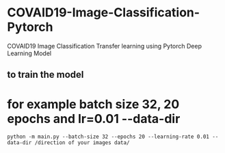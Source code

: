 # COVAID19-Image-Classification-Pytorch
COVAID19 Image Classification Transfer learning using Pytorch Deep Learning Model

## to train the model 
# for example batch size 32, 20 epochs and lr=0.01 --data-dir
```
python -m main.py --batch-size 32 --epochs 20 --learning-rate 0.01 --data-dir /direction of your images data/
```
